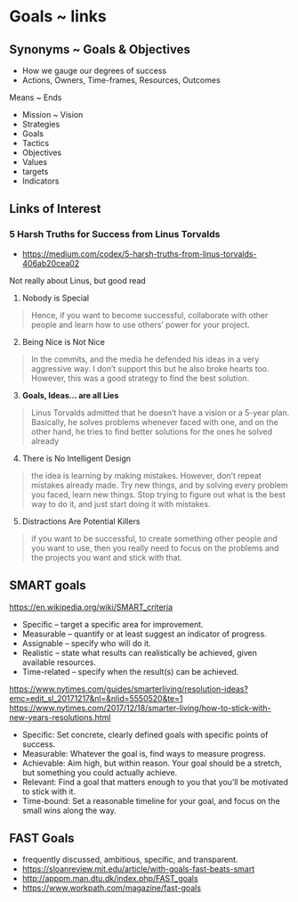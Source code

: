 
# Goals ~ links


## Synonyms ~ Goals & Objectives

* How we gauge our degrees of success
* Actions, Owners, Time-frames, Resources, Outcomes

Means ~ Ends

* Mission ~ Vision
* Strategies
* Goals
* Tactics
* Objectives
* Values
* targets
* Indicators


## Links of Interest

### 5 Harsh Truths for Success from Linus Torvalds

* https://medium.com/codex/5-harsh-truths-from-linus-torvalds-406ab20cea02

Not really about Linus, but good read

1. Nobody is Special
>Hence, if you want to become successful, collaborate with other people and learn how to use others’ power for your project.
2. Being Nice is Not Nice
>In the commits, and the media he defended his ideas in a very aggressive way. I don’t support this but he also broke hearts too. However, this was a good strategy to find the best solution.
3. **Goals, Ideas… are all Lies**
>Linus Torvalds admitted that he doesn’t have a vision or a 5-year plan. Basically, he solves problems whenever faced with one, and on the other hand, he tries to find better solutions for the ones he solved already
4. There is No Intelligent Design
>the idea is learning by making mistakes. However, don’t repeat mistakes already made. Try new things, and by solving every problem you faced, learn new things. Stop trying to figure out what is the best way to do it, and just start doing it with mistakes.
5. Distractions Are Potential Killers
>if you want to be successful, to create something other people and you want to use, then you really need to focus on the problems and the projects you want and stick with that.


## SMART goals

https://en.wikipedia.org/wiki/SMART_criteria

* Specific – target a specific area for improvement.
* Measurable – quantify or at least suggest an indicator of progress.
* Assignable – specify who will do it.
* Realistic – state what results can realistically be achieved, given available resources.
* Time-related – specify when the result(s) can be achieved.

https://www.nytimes.com/guides/smarterliving/resolution-ideas?emc=edit_sl_20171217&nl=&nlid=5550520&te=1
https://www.nytimes.com/2017/12/18/smarter-living/how-to-stick-with-new-years-resolutions.html

* Specific: Set concrete, clearly defined goals with specific points of success.
* Measurable: Whatever the goal is, find ways to measure progress.
* Achievable: Aim high, but within reason. Your goal should be a stretch, but something you could actually achieve.
* Relevant: Find a goal that matters enough to you that you’ll be motivated to stick with it.
* Time-bound: Set a reasonable timeline for your goal, and focus on the small wins along the way.


## FAST Goals

* frequently discussed, ambitious, specific, and transparent.
* https://sloanreview.mit.edu/article/with-goals-fast-beats-smart
* http://apppm.man.dtu.dk/index.php/FAST_goals
* https://www.workpath.com/magazine/fast-goals
